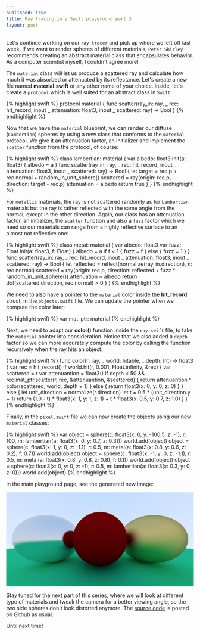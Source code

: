 ```yaml
---
published: true
title: Ray tracing in a Swift playground part 3
layout: post
---
```

Let's continue working on our `ray tracer` and pick up where we left off last week. If we want to render spheres of different materials, `Peter Shirley` recommends creating an abstract material class that encapsulates behavior. As a computer scientist myself, I couldn't agree more! 

The `material` class will let us produce a scattered ray and calculate how much it was absorbed or attenuated by its reflectance. Let's create a new file named __material.swift__ or any other name of your choice. Inside, let's create a `protocol` which is well suited for an abstract class in `Swift`:

{% highlight swift %}
protocol material {
    func scatter(ray_in: ray, _ rec: hit_record, inout _ attenuation: float3, inout _ scattered: ray) -> Bool
}
{% endhighlight %}

Now that we have the `material` blueprint, we can render our diffuse (`Lambertian`) spheres by using a new class that conforms to the `material` protocol. We give it an attenuation factor, an initializer and implement the `scatter` function from the protocol, of course:

{% highlight swift %}
class lambertian: material {
    var albedo: float3
    init(a: float3) {
        albedo = a
    }
    func scatter(ray_in: ray, _ rec: hit_record, inout _ attenuation: float3, inout _ scattered: ray) -> Bool {
        let target = rec.p + rec.normal + random_in_unit_sphere()
        scattered = ray(origin: rec.p, direction: target - rec.p)
        attenuation = albedo
        return true
    }
}
{% endhighlight %}

For `metallic` materials, the ray is not scattered randomly as for `Lambertian` materials but the ray is rather reflected with the same angle from the normal, except in the other direction. Again, our class has an attenuation factor, an initializer, the `scatter` function and also a `fuzz` factor which we need so our materials can range from a highly reflective surface to an almost not reflective one:

{% highlight swift %}
class metal: material {
    var albedo: float3
    var fuzz: Float
    init(a: float3, f: Float) {
        albedo = a
        if f < 1 {
            fuzz = f
        } else {
            fuzz = 1
        }
    }
    func scatter(ray_in: ray, _ rec: hit_record, inout _ attenuation: float3, inout _ scattered: ray) -> Bool {
        let reflected = reflect(normalize(ray_in.direction), n: rec.normal)
        scattered = ray(origin: rec.p, direction: reflected + fuzz * random_in_unit_sphere())
        attenuation = albedo
        return dot(scattered.direction, rec.normal) > 0
    }
}
{% endhighlight %}

We need to also have a pointer to the `material` color inside the __hit_record__ struct, in the `objects.swift` file. We can update the pointer when we compute the color later:

{% highlight swift %}
var mat_ptr: material
{% endhighlight %}

Next, we need to adapt our __color()__ function inside the `ray.swift` file, to take the `material` pointer into consideration. Notice that we also added a `depth` factor so we can more accurately compute the color by calling the function recursively when the ray hits an object:

{% highlight swift %}
func color(r: ray, _ world: hitable, _ depth: Int) -> float3 {
    var rec = hit_record()
    if world.hit(r, 0.001, Float.infinity, &rec) {
        var scattered = r
        var attenuantion = float3()
        if depth < 50 && rec.mat_ptr.scatter(r, rec, &attenuantion, &scattered) {
            return attenuantion * color(scattered, world, depth + 1)
        } else {
            return float3(x: 0, y: 0, z: 0)
        }
    } else {
        let unit_direction = normalize(r.direction)
        let t = 0.5 * (unit_direction.y + 1)
        return (1.0 - t) * float3(x: 1, y: 1, z: 1) + t * float3(x: 0.5, y: 0.7, z: 1.0)
    }
}
{% endhighlight %}

Finally, in the `pixel.swift` file we can now create the objects using our new `material` classes:

{% highlight swift %}
var object = sphere(c: float3(x: 0, y: -100.5, z: -1), r: 100, m: lambertian(a: float3(x: 0, y: 0.7, z: 0.3)))
world.add(object)
object = sphere(c: float3(x: 1, y: 0, z: -1.1), r: 0.5, m: metal(a: float3(x: 0.8, y: 0.6, z: 0.2), f: 0.7))
world.add(object)
object = sphere(c: float3(x: -1, y: 0, z: -1.1), r: 0.5, m: metal(a: float3(x: 0.8, y: 0.8, z: 0.8), f: 0.1))
world.add(object)
object = sphere(c: float3(x: 0, y: 0, z: -1), r: 0.5, m: lambertian(a: float3(x: 0.3, y: 0, z: 0)))
world.add(object)
{% endhighlight %}

In the main playground page, see the generated new image:

![alt text](https://github.com/mhorga/mhorga.github.io/raw/master/images/raytracing7.png "Raytracing 7")

Stay tuned for the next part of this series, where we will look at different type of materials and tweak the camera for a better viewing angle, so the two side spheres don't look distorted anymore. The [source code](https://github.com/Swiftor/Raytracing3) is posted on Github as usual.

Until next time!